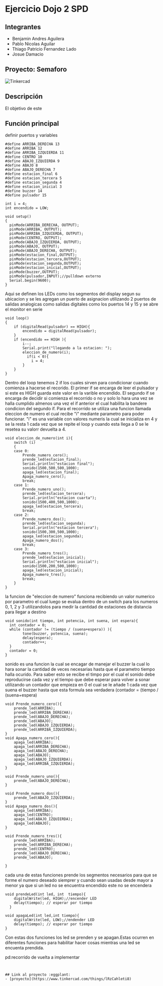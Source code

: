 # Ejercicio Dojo 2 SPD

## Integrantes 
- Benjamin Andres Aguilera
- Pablo Nicolas Aguilar
- Thiago Patricio Fernandez Lado
- Josue Damacio



## Proyecto: Semaforo
![Tinkercad](./img/)


## Descripción
El objetivo de este 

## Función principal
definir puertos y variables
~~~
#define	ARRIBA_DERECHA 13
#define ARRIBA 12
#define ARRIBA_IZQUIERDA 11
#define CENTRO 10
#define ABAJO_IZQUIERDA 9
#define ABAJO 8
#define ABAJO_DERECHA 7
#define estacion_final 6
#define estacion_tercera 5
#define estacion_segunda 4
#define estacion_inicial 3
#define buzzer 14
#define pulsador 15

int i = 4;
int encendido = LOW;

void setup()
{
  pinMode(ARRIBA_DERECHA, OUTPUT);
  pinMode(ARRIBA, OUTPUT);
  pinMode(ARRIBA_IZQUIERDA, OUTPUT);
  pinMode(CENTRO, OUTPUT);
  pinMode(ABAJO_IZQUIERDA, OUTPUT);
  pinMode(ABAJO, OUTPUT);
  pinMode(ABAJO_DERECHA, OUTPUT);
  pinMode(estacion_final,OUTPUT);
  pinMode(estacion_tercera,OUTPUT);
  pinMode(estacion_segunda,OUTPUT);
  pinMode(estacion_inicial,OUTPUT);
  pinMode(buzzer,OUTPUT);
  pinMode(pulsador,INPUT);//pulldown externo
  Serial.begin(9600);
}
~~~

Aqui se definen los LEDs como los segmentos del display segun su ubicacion y se les agregan un puerto de asignacion utilizando 2 puertos de salidas analogicas como salidas digitales como los puertos 14 y 15 y se abre el monitor en serie
~~~
void loop()
{	
    if (digitalRead(pulsador) == HIGH){
  	    encendido = digitalRead(pulsador);
    }
    if (encendido == HIGH ){
        i--;
        Serial.print("llegando a la estacion: ");
  	    eleccion_de_numero(i);
	      if(i < 0){
            i = 4;
        }
    }
}
~~~
Dentro del loop tenemos 2 if los cuales sirven para condicionar cuando comienza a hacerse el recorido. El primer if se encarga de leer el pulsador y si este es HIGH guarda este valor en la varible encendido. El segundo if se encarga de decidir si comienza el recorrido o no y solo lo hara una vez se halla cumplido almenos una vez el if anterior el cual habilita la bandere condicion del segundo if.
Para el recorrido se utiliza una funcion llamada eleccion de numero el cual recibe "i"  mediante parametro para poder funcionar. "i" es una variable con valores numeris la cual se inicializa en 4 y se la resta 1 cada vez que se repite el loop y cuando esta llega a 0 se le resetea su valorr devuelta a 4.

~~~
void eleccion_de_numero(int i){
    switch (i)
    {
    case 0:
        Prende_numero_cero();
        prende_led(estacion_final);
        Serial.println("estacion final");
        sonido(1500,500,500,1000);
        apaga_led(estacion_final);
        Apaga_numero_cero();
        break;
    case 1:
        Prende_numero_uno();
        prende_led(estacion_tercera);
        Serial.println("estacion cuarta");
        sonido(1500,400,500,1000);
        apaga_led(estacion_tercera);
        break;
    case 2:
        Prende_numero_dos();
        prende_led(estacion_segunda);
        Serial.println("estacion tercera");
        sonido(1500,300,500,1000);
        apaga_led(estacion_segunda);
        Apaga_numero_dos();
        break;
    case 3:
        Prende_numero_tres();
        prende_led(estacion_inicial);
        Serial.println("estacion inicial");
        sonido(1500,200,500,1000);
        apaga_led(estacion_inicial);
        Apaga_numero_tres();
        break;
    }
}
~~~
la funcion de "eleccion de numero" funciona recibiendo un valor numerico por parametro el cual luego se evalua dentro de un switch para los numeros 0, 1, 2 y 3 utilizandolos para medir la cantidad de estaciones de distancia para llegar a destino 
~~~
void sonido(int tiempo, int potencia, int suena, int espera){
  int contador = 0;
  while (contador != (tiempo / (suena+espera)) ){
  		tone(buzzer, potencia, suena);
  		delay(espera);
  		contador++;
  }
  contador = 0;
}
~~~
sonido es una funcion la cual se encagar de manejar el buzzer la cual lo hara sonar la cantidad de veces necesarias hasta que el parametro tiempo halla ocurido. Para saber esto se recibe el timpo por el cual el sonido debe reproducirse cada vez y el tiempo que debe esperar para volver a sonar utilizando un contador que empieza en 0 el cual se le añade 1 cada vez que suena el buzzer hasta que esta formula sea verdadera (contador = (tiempo / (suena+espera)
~~~
void Prende_numero_cero(){
  	prende_led(ARRIBA);
    prende_led(ARRIBA_DERECHA);
    prende_led(ABAJO_DERECHA);
    prende_led(ABAJO);
    prende_led(ABAJO_IZQUIERDA);
    prende_led(ARRIBA_IZQUIERDA);
}
void Apaga_numero_cero(){
  	apaga_led(ARRIBA);
  	apaga_led(ARRIBA_DERECHA);
  	apaga_led(ABAJO_DERECHA);
  	apaga_led(ABAJO);
  	apaga_led(ABAJO_IZQUIERDA);
  	apaga_led(ARRIBA_IZQUIERDA);
}

void Prende_numero_uno(){
    prende_led(ABAJO_DERECHA); 
}

void Prende_numero_dos(){
    prende_led(ABAJO_IZQUIERDA);
}
void Apaga_numero_dos(){
    apaga_led(ARRIBA);
    apaga_led(CENTRO);
    apaga_led(ABAJO_IZQUIERDA);
    apaga_led(ABAJO); 
}

void Prende_numero_tres(){
    prende_led(ARRIBA);
    prende_led(ARRIBA_DERECHA);
    prende_led(CENTRO);
    prende_led(ABAJO_DERECHA);
    prende_led(ABAJO);
 
}
~~~
cada una de estas funciones prende los segmentos necesarios para que se forme el numero deseado siemprer y cuando sean usadas desde mayor a menor ya que si un led no se encuentra encendido este no se encendera
~~~
void prendeLed(int led, int  tiempo){  	
	digitalWrite(led, HIGH);//encender LED
  	delay(tiempo); // esperar por tiempo
  }

void apagaLed(int led,int tiempo){
  	digitalWrite(led, LOW);//endender LED
    delay(tiempo); // esperar por tiempo
}
~~~
Con estas dos funciones los led se prenden y se apagan.Estas ocurren en diferentes funciones para habilitar hacer cosas mientras una led se encuenta prendida.



pd:recorrido de vuelta a implementar
~~~


## Link al proyecto :eggplant:
- [proyecto](https://www.tinkercad.com/things/lRzCahleti8)




